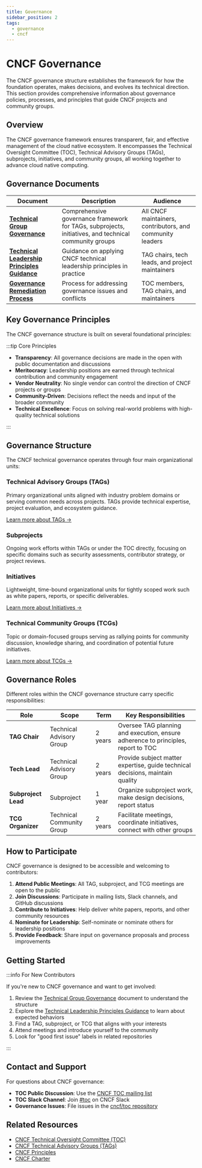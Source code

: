 ```yaml
---
title: Governance
sidebar_position: 2
tags:
  - governance
  - cncf
---
```


# CNCF Governance

The CNCF governance structure establishes the framework for how the foundation operates, makes decisions, and evolves its technical direction. This section provides comprehensive information about governance policies, processes, and principles that guide CNCF projects and community groups.

## Overview

The CNCF governance framework ensures transparent, fair, and effective management of the cloud native ecosystem. It encompasses the Technical Oversight Committee (TOC), Technical Advisory Groups (TAGs), subprojects, initiatives, and community groups, all working together to advance cloud native computing.

## Governance Documents

| Document | Description | Audience |
|----------|-------------|----------|
| **[Technical Group Governance](./tech-group-governance.md)** | Comprehensive governance framework for TAGs, subprojects, initiatives, and technical community groups | All CNCF maintainers, contributors, and community leaders |
| **[Technical Leadership Principles Guidance](./tech-leadership-principles-guidance.md)** | Guidance on applying CNCF technical leadership principles in practice | TAG chairs, tech leads, and project maintainers |
| **[Governance Remediation Process](./gov-remediation-process.md)** | Process for addressing governance issues and conflicts | TOC members, TAG chairs, and maintainers |

## Key Governance Principles

The CNCF governance structure is built on several foundational principles:

:::tip Core Principles

- **Transparency**: All governance decisions are made in the open with public documentation and discussions
- **Meritocracy**: Leadership positions are earned through technical contribution and community engagement
- **Vendor Neutrality**: No single vendor can control the direction of CNCF projects or groups
- **Community-Driven**: Decisions reflect the needs and input of the broader community
- **Technical Excellence**: Focus on solving real-world problems with high-quality technical solutions

:::

## Governance Structure

The CNCF technical governance operates through four main organizational units:

### Technical Advisory Groups (TAGs)

Primary organizational units aligned with industry problem domains or serving common needs across projects. TAGs provide technical expertise, project evaluation, and ecosystem guidance.

[Learn more about TAGs →](../tags/index.md)

### Subprojects

Ongoing work efforts within TAGs or under the TOC directly, focusing on specific domains such as security assessments, contributor strategy, or project reviews.

### Initiatives

Lightweight, time-bound organizational units for tightly scoped work such as white papers, reports, or specific deliverables.

[Learn more about Initiatives →](../initiatives/index.md)

### Technical Community Groups (TCGs)

Topic or domain-focused groups serving as rallying points for community discussion, knowledge sharing, and coordination of potential future initiatives.

[Learn more about TCGs →](../tcgs/index.md)

## Governance Roles

Different roles within the CNCF governance structure carry specific responsibilities:

| Role | Scope | Term | Key Responsibilities |
|------|-------|------|---------------------|
| **TAG Chair** | Technical Advisory Group | 2 years | Oversee TAG planning and execution, ensure adherence to principles, report to TOC |
| **Tech Lead** | Technical Advisory Group | 2 years | Provide subject matter expertise, guide technical decisions, maintain quality |
| **Subproject Lead** | Subproject | 1 year | Organize subproject work, make design decisions, report status |
| **TCG Organizer** | Technical Community Group | 2 years | Facilitate meetings, coordinate initiatives, connect with other groups |

## How to Participate

CNCF governance is designed to be accessible and welcoming to contributors:

1. **Attend Public Meetings**: All TAG, subproject, and TCG meetings are open to the public
2. **Join Discussions**: Participate in mailing lists, Slack channels, and GitHub discussions
3. **Contribute to Initiatives**: Help deliver white papers, reports, and other community resources
4. **Nominate for Leadership**: Self-nominate or nominate others for leadership positions
5. **Provide Feedback**: Share input on governance proposals and process improvements

## Getting Started

:::info For New Contributors

If you're new to CNCF governance and want to get involved:

1. Review the [Technical Group Governance](./tech-group-governance.md) document to understand the structure
2. Explore the [Technical Leadership Principles Guidance](./tech-leadership-principles-guidance.md) to learn about expected behaviors
3. Find a TAG, subproject, or TCG that aligns with your interests
4. Attend meetings and introduce yourself to the community
5. Look for "good first issue" labels in related repositories

:::

## Contact and Support

For questions about CNCF governance:

- **TOC Public Discussion**: Use the [CNCF TOC mailing list](https://lists.cncf.io/g/cncf-toc)
- **TOC Slack Channel**: Join [#toc](https://cloud-native.slack.com/archives/C0MP69YF4) on CNCF Slack
- **Governance Issues**: File issues in the [cncf/toc repository](https://github.com/cncf/toc)

## Related Resources

- [CNCF Technical Oversight Committee (TOC)](../toc/index.md)
- [CNCF Technical Advisory Groups (TAGs)](../tags/index.md)
- [CNCF Principles](https://github.com/cncf/toc/blob/main/PRINCIPLES.md)
- [CNCF Charter](https://github.com/cncf/foundation/blob/main/charter.md)